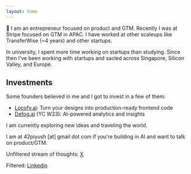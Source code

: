 ```yaml
---
layout: home
---
```


👋 I am an entrepreneur focused on product and GTM. Recently I was at Stripe focused on GTM in APAC. I have worked at other scaleups like TransferWise (~4 years) and other startups. 

In university, I spent more time working on startups than studying. Since then I've been working with startups and sacled across Singapore, Silicon Valley, and Europe.

## Investments
Some founders believed in me and I got to invest in a few of them:
- [Locofy.ai](https://www.locofy.ai/): Turn your designs into production-ready frontend code
- [Defog.ai](https://defog.ai/) (YC W23): AI-powered analytics and insights

I am currently exploring new ideas and traveling the world.

I am at 42piyush [at] gmail dot com if you're building in AI and want to talk on product/GTM.

Unfiltered stream of thoughts: [X](https://x.com/42piyush)

Filtered: [Linkedin](https://www.linkedin.com/in/piyushvjani/)
